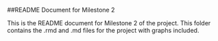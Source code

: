 ##README Document for Milestone 2

This is the README document for Milestone 2 of the project. This folder contains the .rmd and .md files for the project with graphs included.
